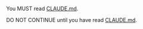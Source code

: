 You MUST read [CLAUDE.md](../CLAUDE.md).

DO NOT CONTINUE until you have read [CLAUDE.md](../CLAUDE.md).